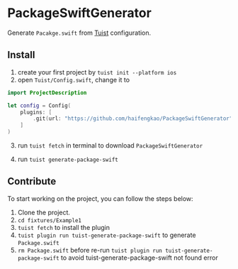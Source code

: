 # PackageSwiftGenerator
Generate `Pacakge.swift` from [Tuist](https://github.com/tuist/tuist) configuration.

## Install

1. create your first project by `tuist init --platform ios`
2. open `Tuist/Config.swift`, change it to
```swift
import ProjectDescription

let config = Config(
    plugins: [
        .git(url: "https://github.com/haifengkao/PackageSwiftGenerator", tag: "0.4.0")
    ]
)
```
3. run `tuist fetch` in terminal to download `PackageSwiftGenerator`

4. run `tuist generate-package-swift`

## Contribute

To start working on the project, you can follow the steps below:
1. Clone the project.
2. `cd fixtures/Example1`
3. `tuist fetch` to install the plugin
4. `tuist plugin run tuist-generate-package-swift` to generate `Package.swift`
5. `rm Package.swift` before re-run `tuist plugin run tuist-generate-package-swift` to avoid tuist-generate-package-swift not found error  
